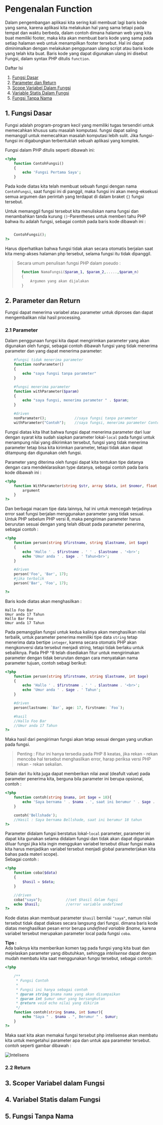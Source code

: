 # Pengenalan Function

Dalam pengembangan aplikasi kita sering kali membuat lagi baris kode yang sama, karena aplikasi kita melakukan hal yang sama tetapi pada tempat dan waktu berbeda, dalam contoh dimana halaman web yang kita buat memiliki footer, maka kita akan membuat baris kode yang sama pada setiap halaman web untuk menampilkan footer tersebut. Hal ini dapat diminimalkan dengan melakukan penggunaan ulang script atau baris kode yang telah kita buat. Baris kode yang dapat digunakan ulang ini disebut Fungsi, dalam syntax PHP ditulis `function`.

Daftar Isi

1. [Fungsi Dasar](#1-fungsi-dasar)
2. [Parameter dan Return](#2-parameter-dan-return)
3. [Scope Variabel Dalam Fungsi](#3-scoper-variabel-dalam-fungsi)
4. [Variable Statis Dalam Fungsi](#4-variabel-statis-dalam-fungsi)
5. [Fungsi Tanpa Nama](#5-fungsi-tanpa-nama)

## 1. Fungsi Dasar

Fungsi adalah program-program kecil yang memiliki tugas tersendiri untuk memecahkan khusus satu masalah komputasi. fungsi dapat saling memanggil untuk memecahkan masalah komputasi lebih sulit. Jika fungsi-fungsi ini digabungkan terbentuklah sebuah aplikasi yang komplek.

Fungsi dalam PHP ditulis seperti dibawah ini:

```php
<?php
    function ContohFungsi()
    {
        echo 'Fungsi Pertama Saya';
    }

```

Pada kode diatas kita telah membuat sebuah fungsi dengan nama `ContohFungsi`, saat fungsi ini di panggil, maka fungsi ini akan meng-eksekusi semua argumen dan perintah yang terdapat di dalam braket `{}` fungsi tersebut.

Untuk memanggil fungsi tersebut kita menuliskan nama fungsi dan menambahkan tanda kurung `()`-Parentheses untuk memberi tahu PHP bahwa itu adalah fungsi, sebagai contoh pada baris kode dibawah ini :

```php

    ContohFungsi();
?>
```

Harus diperhatikan bahwa fungsi tidak akan secara otomatis berjalan saat kita meng-akses halaman php tersebut, selama fungsi itu tidak dipanggil.

>Secara umum penulisan fungsi PHP dalam pseudo :
>
>```php
>   function NamaFungsi($param_1, $param_2,.....,$param_n)
>   {
>       Argumen yang akan dijalakan
>   }
>```

## 2. Parameter dan Return

Fungsi dapat menerima variabel atau parameter untuk diproses dan dapat mengembalikan nilai hasil processing.

### 2.1 Parameter

Dalam penggunaan fungsi kita dapat mengirimkan parameter yang akan digunakan oleh fungsi, sebagai contoh dibawah fungsi yang tidak menerima parameter dan yang dapat menerima parameter:

```php
    #fungsi tidak menerima parameter
    function nonParameter()
    {
        echo "saya fungsi tanpa parameter"
    }

    #fungsi menerima parameter
    function withParameter($param)
    {
        echo "saya fungsi, menerima parameter " . $param;
    }

    #driven
    nonParamater();             //saya fungsi tanpa parameter
    withParameter("Contoh");    //saya fungsi, menerima parameter Contoh
```

Fungsi diatas kita lihat bahwa fungsi dapat menerima parameter dari luar dengan syarat kita sudah siapkan parameter lokal-`local` pada fungsi untuk menampung nilai yang dikirimkan tersebut, fungsi yang tidak menerima parameter tetap bisa kita kirimkan parameter, tetapi tidak akan dapat ditampung dan digunakan oleh fungsi.

Parameter yang diterima oleh fungsi dapat kita tentukan tipe datanya dengan cara mendeklarasikan type datanya, sebagai contoh pada baris kode dibawah ini :

```php
<?php
    function WithParameter(string $str, array $data, int $nomor, float $num, bool $boolean){
        argument
    }
?>
```

Dan berbagai macam tipe data lainnya, hal ini untuk mencegah terjadinya error saat fungsi berjalan menggunakan parameter yang tidak sesuai.  
Untuk PHP sebelum PHP versi 8, maka pengiriman parameter harus berurutan sesuai dengan yang telah dibuat pada parameter penerima, sebagai contoh :

```php
<?php
    function person(string $firstname, string $lastname, int $age)
    {
        echo 'Hallo ' . $firstname . ' ' . $lastname . '<br>';
        echo 'Umur anda ' . $age . ' Tahun<br>';
    }

    #driven
    person('Foo', 'Bar', 17);
    #jika terbalik
    person('Bar', 'Foo', 17);

?>
```

Baris kode diatas akan menghasilkan :

```text
Hallo Foo Bar
Umur anda 17 Tahun
Hallo Bar Foo
Umur anda 17 Tahun
```

Pada pemanggilan fungsi untuk kedua kalinya akan menghasilkan nilai terbalik, untuk parameter penerima memiliki tipe data `string`  tetap menerima data bertipe `integer`, karena secara otomatis PHP akan mengkonversi data tersebut menjadi string, tetapi tidak berlaku untuk sebaliknya. Pada PHP ^8 telah disediakan fitur untuk mengirimakan parameter dengan tidak berurutan dengan cara menyatakan nama parameter tujuan, contoh sebagi berikut:

```php
<?php
    function person(string $firstname, string $lastname, int $age)
    {
        echo 'Hallo ' . $firstname . ' ' . $lastname . '<br>';
        echo 'Umur anda ' . $age . ' Tahun';
    }

    #driven
    person(lastname: `Bar`, age: 17, firstname: `Foo`);

    #hasil
    //Hallo Foo Bar
    //Umur anda 17 Tahun
?>
```

Maka hasil dari pengiriman fungsi akan tetap sesuai dengan yang urutkan pada fungsi.

>Penting :
>Fitur ini hanya tersedia pada PHP 8 keatas, jika rekan - rekan mencoba hal tersebut menghasilkan error, harap periksa versi PHP rekan - rekan sekalian.

Selain dari itu kita juga dapat memberikan nilai awal (deafult value) pada parameter penerima kita, berguna bila parameter ini berupa opsional, contoh :

```php
<?php
    function contoh(string $nama, int $age = 18){
        echo 'Saya bernama ' . $nama . ', saat ini berumur ' . $age . ' tahun';
    }

    contoh('Bellshade');
    //Hasil : Saya bernama Bellshade, saat ini berumur 18 tahun
?>
```

Parameter didalam fungsi berstatus lokal-`local` parameter, parameter ini dapat kita gunakan selama didalam fungsi dan tidak akan dapat digunakan diluar fungsi jika kita ingin menggukan variabel tersebut diluar fungsi maka kita harus menjadikan variabel tersebut menjadi global parameter(akan kita bahas pada materi scope).  
Sebagai contoh :

```php
<?php
    function coba($data)
    {
        $hasil = $data;
    }

    //driven
    coba("saya");           //set $hasil dalam fugsi
    echo $hasil;            //error variable undefined
?>
```

Kode diatas akan membuat parameter `$hasil` bernilai `"saya"`, namun nilai tersebut tidak dapat diakses secara langsung dari fungsi. dimana baris kode diatas menghasilkan pesan error berupa *undefined variable $name*, karena variabel tersebut merupakan parameter local pada fungsi `coba`.  

**Tips :**  
Ada baiknya kita memberikan komen tag pada fungsi yang kita buat dan mejelaskan parameter yang dibutuhkan, sehingga *intelisense* dapat dengan mudah membatu kita saat menggunakan fungsi tersebut, sebagai contoh:

```php
<?php

    /**
     * Fungsi Contoh
     *
     * Fungsi ini hanya sebagai contoh
     * @param string $nama nama yang akan disampaikan
     * @param int $umur umur yang bersangkutan
     * @return void echo nilai yang dikirim
     */
    function contoh(string $nama, int $umur){
        echo "Saya " . $nama . ", Berumur " . $umur;
    }
?>
```

Maka saat kita akan memakai fungsi tersebut php intelisense akan membatu kita untuk mengetahui parameter apa dan untuk apa parameter tersebut. contoh seperti gambar dibawah :

![Intelisens](../../assets/content/basics/8_fungsi_dasar/comment.png)

### 2.2 Return

## 3. Scoper Variabel dalam Fungsi

## 4. Variabel Statis dalam Fungsi

## 5. Fungsi Tanpa Nama
